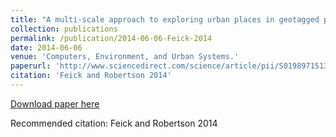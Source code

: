 ```yaml
---
title: "A multi-scale approach to exploring urban places in geotagged photographs."
collection: publications
permalink: /publication/2014-06-06-Feick-2014
date: 2014-06-06
venue: 'Computers, Environment, and Urban Systems.'
paperurl: 'http://www.sciencedirect.com/science/article/pii/S0198971513001178'
citation: 'Feick and Robertson 2014'
---
```


<a href='http://www.sciencedirect.com/science/article/pii/S0198971513001178'>Download paper here</a>

Recommended citation: Feick and Robertson 2014